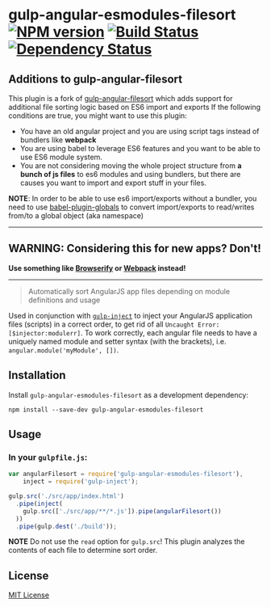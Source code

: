 # gulp-angular-esmodules-filesort [![NPM version][npm-image]][npm-url] [![Build Status][travis-image]][travis-url] [![Dependency Status][depstat-image]][depstat-url]

## Additions to gulp-angular-filesort

This plugin is a fork of [gulp-angular-filesort](https://npmjs.org/package/gulp-angular-filesort)
which adds support for additional file sorting logic based on ES6 import and exports
If the following conditions are true, you might want to use this plugin:
- You have an old angular project and you are using script tags instead
of bundlers like **webpack** 
- You are using babel to leverage ES6 features and you want to be able 
to use ES6 module system.
- You are not considering moving the whole project structure from 
**a bunch of js files** to es6 modules and using bundlers, but there are 
causes you want to import and export stuff in your files.

**NOTE**: In order to be able to use es6 import/exports without a bundler,
you need to use 
[babel-plugin-globals](https://www.npmjs.com/package/babel-plugin-globals)
to convert import/exports to read/writes from/to a global object (aka namespace)

------------

## WARNING: Considering this for new apps? Don't!

**Use something like [Browserify](http://browserify.org/) or [Webpack](https://webpack.github.io/) instead!**

---

> Automatically sort AngularJS app files depending on module definitions and usage

Used in conjunction with [`gulp-inject`](https://www.npmjs.org/package/gulp-inject) to inject your AngularJS application files (scripts) in a correct order, to get rid of all `Uncaught Error: [$injector:modulerr]`.  To work correctly, each angular file needs to have a uniquely named module and setter syntax (with the brackets), i.e. `angular.module('myModule', [])`.

## Installation

Install `gulp-angular-esmodules-filesort` as a development dependency:

```shell
npm install --save-dev gulp-angular-esmodules-filesort
```

## Usage

### In your `gulpfile.js`:

```javascript
var angularFilesort = require('gulp-angular-esmodules-filesort'),
    inject = require('gulp-inject');

gulp.src('./src/app/index.html')
  .pipe(inject(
    gulp.src(['./src/app/**/*.js']).pipe(angularFilesort())
  ))
  .pipe(gulp.dest('./build'));
```

**NOTE** Do not use the `read` option for `gulp.src`! This plugin analyzes the contents of each file to determine sort order.

## License

[MIT License](http://en.wikipedia.org/wiki/MIT_License)

[npm-url]: https://npmjs.org/package/gulp-angular-esmodules-filesort
[npm-image]: https://badge.fury.io/js/gulp-angular-esmodules-filesort.png

[travis-url]: http://travis-ci.org/klei/gulp-angular-esmodules-filesort
[travis-image]: https://secure.travis-ci.org/klei/gulp-angular-esmodules-filesort.png?branch=master

[depstat-url]: https://david-dm.org/klei/gulp-angular-esmodules-filesort
[depstat-image]: https://david-dm.org/klei/gulp-angular-esmodules-filesort.png
